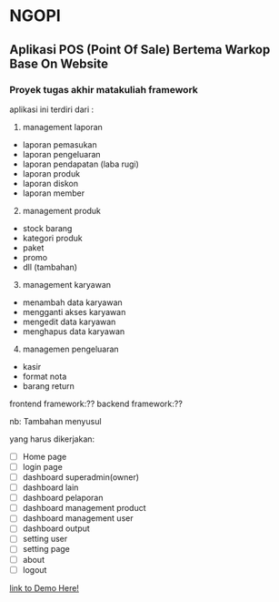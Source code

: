 # NGOPI
## Aplikasi POS (Point Of Sale) Bertema Warkop Base On Website
### Proyek tugas akhir matakuliah framework

aplikasi ini terdiri dari :

1. management laporan
  * laporan pemasukan
  * laporan pengeluaran
  * laporan pendapatan (laba rugi)
  * laporan produk
  * laporan diskon
  * laporan member

2. management produk
  * stock barang
  * kategori produk
  * paket
  * promo
  * dll (tambahan)

3. management karyawan
  * menambah data karyawan
  * mengganti akses karyawan
  * mengedit data karyawan
  * menghapus data karyawan

4. managemen pengeluaran
  * kasir
  * format nota
  * barang return


frontend framework:??
backend framework:??


nb: Tambahan menyusul

yang harus dikerjakan:
- [ ] Home page
- [ ] login page
- [ ] dashboard superadmin(owner)
- [ ] dashboard lain
- [ ] dashboard pelaporan 
- [ ] dashboard management product
- [ ] dashboard management user
- [ ] dashboard output
- [ ] setting user
- [ ] setting page
- [ ] about
- [ ] logout

[link to Demo Here!](ngopi.pmh.web.id)
